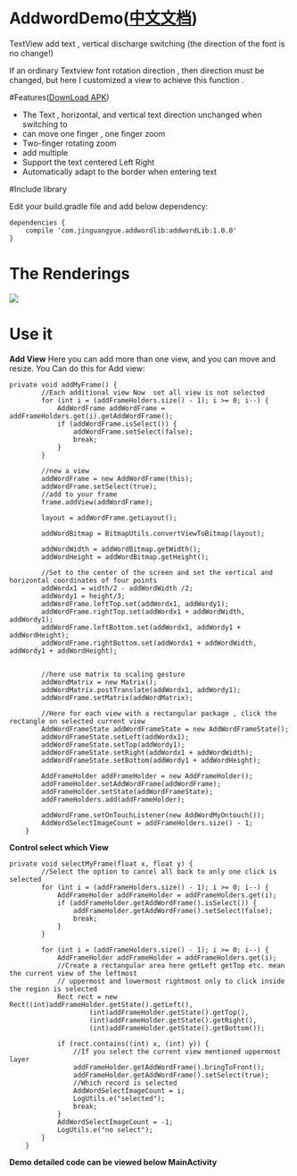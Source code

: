 # AddwordDemo([中文文档](https://github.com/jinguangyue/AddwordLib/blob/master/README_CN.md))
TextView add text , vertical discharge switching (the direction of the font is no change!)

If an ordinary Textview font rotation direction , 
then direction must be changed, but here I customized a view to achieve this function .

#Features([DownLoad APK](https://github.com/jinguangyue/AddwordLib/blob/master/apk/demo.apk?raw=true))

* The Text , horizontal, and vertical text direction unchanged when switching to
* can move one finger , one finger zoom
* Two-finger rotating zoom
* add multiple
* Support the text centered Left Right
* Automatically adapt to the border when entering text

#Include library

Edit your build.gradle file and add below dependency:

```
dependencies {
    compile 'com.jinguangyue.addwordlib:addwordLib:1.0.0'
}
```

# The Renderings
![](https://github.com/jinguangyue/AddwordLib/blob/master/AddwordLib/screenshots/textview%E6%A8%AA%E7%AB%96.gif)


# Use it

**Add View**
Here you can add more than one view, and you can move and resize. You Can do this for Add view:

```
private void addMyFrame() {
        //Each additional view Now  set all view is not selected
        for (int i = (addFrameHolders.size() - 1); i >= 0; i--) {
            AddWordFrame addWordFrame = addFrameHolders.get(i).getAddWordFrame();
            if (addWordFrame.isSelect()) {
                addWordFrame.setSelect(false);
                break;
            }
        }

        //new a view
        addWordFrame = new AddWordFrame(this);
        addWordFrame.setSelect(true);
        //add to your frame
        frame.addView(addWordFrame);

        layout = addWordFrame.getLayout();

        addWordBitmap = BitmapUtils.convertViewToBitmap(layout);

        addWordWidth = addWordBitmap.getWidth();
        addWordHeight = addWordBitmap.getHeight();

        //Set to the center of the screen and set the vertical and horizontal coordinates of four points
        addWordx1 = width/2 - addWordWidth /2;
        addWordy1 = height/3;
        addWordFrame.leftTop.set(addWordx1, addWordy1);
        addWordFrame.rightTop.set(addWordx1 + addWordWidth, addWordy1);
        addWordFrame.leftBottom.set(addWordx1, addWordy1 + addWordHeight);
        addWordFrame.rightBottom.set(addWordx1 + addWordWidth, addWordy1 + addWordHeight);


        //here use matrix to scaling gesture
        addWordMatrix = new Matrix();
        addWordMatrix.postTranslate(addWordx1, addWordy1);
        addWordFrame.setMatrix(addWordMatrix);

        //Here for each view with a rectangular package , click the rectangle on selected current view
        AddWordFrameState addWordFrameState = new AddWordFrameState();
        addWordFrameState.setLeft(addWordx1);
        addWordFrameState.setTop(addWordy1);
        addWordFrameState.setRight(addWordx1 + addWordWidth);
        addWordFrameState.setBottom(addWordy1 + addWordHeight);

        AddFrameHolder addFrameHolder = new AddFrameHolder();
        addFrameHolder.setAddWordFrame(addWordFrame);
        addFrameHolder.setState(addWordFrameState);
        addFrameHolders.add(addFrameHolder);

        addWordFrame.setOnTouchListener(new AddWordMyOntouch());
        AddWordSelectImageCount = addFrameHolders.size() - 1;
    }
```

**Control select which View**

```
private void selectMyFrame(float x, float y) {
        //Select the option to cancel all back to only one click is selected
        for (int i = (addFrameHolders.size() - 1); i >= 0; i--) {
            AddFrameHolder addFrameHolder = addFrameHolders.get(i);
            if (addFrameHolder.getAddWordFrame().isSelect()) {
                addFrameHolder.getAddWordFrame().setSelect(false);
                break;
            }
        }

        for (int i = (addFrameHolders.size() - 1); i >= 0; i--) {
            AddFrameHolder addFrameHolder = addFrameHolders.get(i);
            //Create a rectangular area here getLeft getTop etc. mean the current view of the leftmost
            // uppermost and lowermost rightmost only to click inside the region is selected
            Rect rect = new Rect((int)addFrameHolder.getState().getLeft(),
                    (int)addFrameHolder.getState().getTop(),
                    (int)addFrameHolder.getState().getRight(),
                    (int)addFrameHolder.getState().getBottom());

            if (rect.contains((int) x, (int) y)) {
                //If you select the current view mentioned uppermost layer
                addFrameHolder.getAddWordFrame().bringToFront();
                addFrameHolder.getAddWordFrame().setSelect(true);
                //Which record is selected
                AddWordSelectImageCount = i;
                LogUtils.e("selected");
                break;
            }
            AddWordSelectImageCount = -1;
            LogUtils.e("no select");
        }
    }
```

**Demo detailed code can be viewed below MainActivity**
